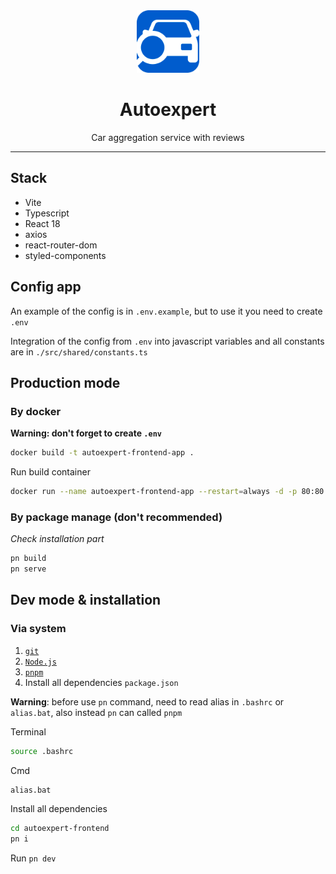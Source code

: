 <div align="center">

<img src="./src/assets/images/autoexpert-logo.webp" alt="autoexpert" width="100"/>

# Autoexpert

Car aggregation service with reviews

</div>

---

## Stack

- Vite
- Typescript
- React 18
- axios
- react-router-dom
- styled-components

## Config app

An example of the config is in `.env.example`, but to use it you need to create `.env`

Integration of the config from `.env` into javascript variables and all constants are in
`./src/shared/constants.ts`

## Production mode

### By docker

<strong> Warning: don't forget to create `.env` </strong>

```sh
docker build -t autoexpert-frontend-app .
```

Run build container

```sh
docker run --name autoexpert-frontend-app --restart=always -d -p 80:80 autoexpert-frontend-app
```

### By package manage (don't recommended)

_Check installation part_

```sh
pn build
pn serve
```

## Dev mode & installation

### Via system

1. [`git`](https://git-scm.com/)
2. [`Node.js`](https://nodejs.org/)
3. [`pnpm`](https://pnpm.io/installation)
4. Install all dependencies `package.json`

**Warning**: before use `pn` command, need to read alias in `.bashrc` or `alias.bat`, also instead `pn` can
called `pnpm`

Terminal

```sh
source .bashrc
```

Cmd

```sh
alias.bat
```

Install all dependencies

```sh
cd autoexpert-frontend
pn i
```

Run `pn dev`
